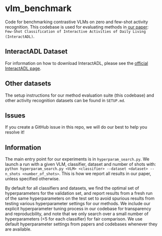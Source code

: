 # vlm_benchmark
Code for benchmarking contrastive VLMs on zero and few-shot activity recognition. This codebase is used for evaluating methods in [our paper](https://arxiv.org/abs/2406.01662): `Few-Shot Classification of Interactive
Activities of Daily Living (InteractADL)`.  

## InteractADL Dataset
For information on how to download InteractADL, please see the [official InteractADL page](https://homeactiongenome.org/interactadl.html).  

## Other datasets
The setup instructions for our method evaluation suite (this codebase) and other activity recognition datasets can be found in `SETUP.md`.

## Issues
If you create a GitHub issue in this repo, we will do our best to help you resolve it!

## Information

The main entry point for our experiments is in `hyperparam_search.py`. We launch a run with a given VLM, classifier, dataset and number of shots with:
`python hyperparam_search.py <VLM> <classifier> --dataset <dataset> --n_shots <number_of_shots>`. This is how we report all results in our paper, unless specified otherwise.

By default for all classifiers and datasets, we find the optimal set of hyperparameters for the validation set, and report results from a fresh run of the same hyperparameters on the test set to avoid spurious results from testing various hyperparameter settings for our methods. We include our explicit hyperparameter tuning process in our codebase for transparency and reproducbility, and note that we only search over a small number of hyperparameters (<5 for each classifier) for fair comparison. We use default hyperparameter settings from papers and codebases whenever they are available.
